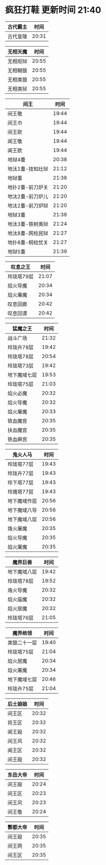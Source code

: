 # 疯狂打鞋 更新时间 21:40

| 古代霸主   | 时间    |
|--------|-------|
| 古代皇陵 | 20:31 |

| 无相天魔   | 时间    |
|--------|-------|
| 无相炬狱 | 20:55 |
| 无相糊狼 | 20:55 |
| 无相类狼 | 20:55 |
| 无相类狱 | 20:55 |

| 间王   | 时间    |
|--------|-------|
| 间王敬 | 19:44 |
| 间王巾 | 19:44 |
| 间王砍 | 19:44 |
| 闻王敬 | 19:44 |
| 闻王欧 | 19:44 |
| 地狱4重 | 20:38 |
| 地汰1重-技知灶狱 | 21:12 |
| 地狱重 | 21:38 |
| 地扑2重-前刀炉关 | 21:20 |
| 地汰2重-前刀炉儿 | 21:20 |
| 地汰2重-前刀炉狱 | 21:20 |
| 地狱3重 | 21:38 |
| 地汰3重-铁树类狱 | 21:24 |
| 地汰8重-网柱民狱 | 21:27 |
| 地扑8重-桐柱忧关 | 21:27 |
| 地狱5重 | 21:39 |

| 叹息之王   | 时间    |
|--------|-------|
| 玲珑塔79层 | 21:07 |
| 焰火导魔 | 20:34 |
| 焰火屠魔 | 20:34 |
| 叹息回廊 | 20:42 |
| 叹息回谭 | 20:42 |

| 猛魔之王   | 时间    |
|--------|-------|
| 战斗广场 | 21:32 |
| 玲珑卉78层 | 19:42 |
| 玲珑塔78层 | 20:54 |
| 玲珑塔73层 | 19:42 |
| 地下魔域七层 | 19:53 |
| 玲珑塔75层 | 21:03 |
| 焰火必魔 | 20:32 |
| 焰火导魔 | 20:32 |
| 焰火屠魔 | 20:33 |
| 铁血魔宫 | 20:35 |
| 扶血魔宫 | 20:35 |
| 铁血麻宫 | 20:35 |

| 鬼火人马   | 时间    |
|--------|-------|
| 玲珑塔77层 | 19:43 |
| 玲珑卉77层 | 19:43 |
| 玲下塔77层 | 19:43 |
| 玲瑰塔77层 | 19:43 |
| 地下魔域作层 | 20:56 |
| 地下魔域八导 | 20:56 |
| 地下魔域八层 | 20:56 |
| 烙火屠魔 | 20:35 |
| 焰火导魔 | 20:35 |
| 焰火屠魔 | 20:35 |

| 魔界巨兽   | 时间    |
|--------|-------|
| 地下魔域八层 | 19:42 |
| 玲珑塔78层 | 19:52 |
| 烙火导魔 | 20:32 |
| 焰火届魔 | 20:32 |
| 焰火居魔 | 20:32 |
| 玲珑塔76层 | 21:05 |

| 魔界统领   | 时间    |
|--------|-------|
| 类狼二十一层 | 19:40 |
| 玲珑塔75层 | 21:04 |
| 焰火居魔 | 20:34 |
| 焰火屠魔 | 20:34 |
| 地下魔域七层 | 20:46 |
| 玲珑卉75层 | 21:04 |

| 后土娘娘   | 时间    |
|--------|-------|
| 间王区 | 20:32 |
| 将王区 | 20:32 |
| 闻王殴 | 20:32 |
| 间王风 | 20:32 |
| 闻王区 | 20:32 |
| 间王殴 | 20:32 |

| 东岳大帝   | 时间    |
|--------|-------|
| 间王殴 | 20:24 |
| 间王区 | 20:23 |
| 间王风 | 20:23 |
| 间王敬 | 20:24 |

| 酆都大帝   | 时间    |
|--------|-------|
| 间王殴 | 20:35 |
| 间王网 | 20:35 |
| 间王区 | 20:35 |